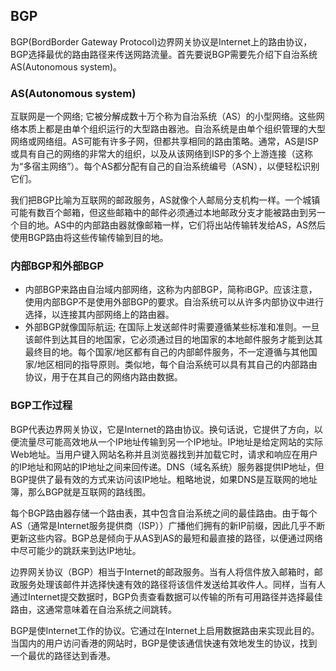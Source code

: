## BGP

BGP(BordBorder Gateway Protocol)边界网关协议是Internet上的路由协议，BGP选择最优的路由路径来传送网路流量。首先要说BGP需要先介绍下自治系统AS(Autonomous system)。

### AS(Autonomous system)

互联网是一个网络; 它被分解成数十万个称为自治系统（AS）的小型网络。这些网络本质上都是由单个组织运行的大型路由器池。自治系统是由单个组织管理的大型网络或网络组。AS可能有许多子网，但都共享相同的路由策略。通常，AS是ISP或具有自己的网络的非常大的组织，以及从该网络到ISP的多个上游连接（这称为“多宿主网络”）。每个AS都分配有自己的自治系统编号（ASN），以便轻松识别它们。

我们把BGP比喻为互联网的邮政服务，AS就像个人邮局分支机构一样。一个城镇可能有数百个邮箱，但这些邮箱中的邮件必须通过本地邮政分支才能被路由到另一个目的地。AS中的内部路由器就像邮箱一样，它们将出站传输转发给AS，AS然后使用BGP路由将这些传输传输到目的地。

### 内部BGP和外部BGP

- 内部BGP来路由自治域内部网络，这称为内部BGP，简称iBGP。应该注意，使用内部BGP不是使用外部BGP的要求。自治系统可以从许多内部协议中进行选择，以连接其内部网络上的路由器。
- 外部BGP就像国际航运; 在国际上发送邮件时需要遵循某些标准和准则。一旦该邮件到达其目的地国家，它必须通过目的地国家的本地邮件服务才能到达其最终目的地。每个国家/地区都有自己的内部邮件服务，不一定遵循与其他国家/地区相同的指导原则。类似地，每个自治系统可以具有其自己的内部路由协议，用于在其自己的网络内路由数据。

### BGP工作过程

BGP代表边界网关协议，它是Internet的路由协议。换句话说，它提供了方向，以便流量尽可能高效地从一个IP地址传输到另一个IP地址。IP地址是给定网站的实际Web地址。当用户键入网站名称并且浏览器找到并加载它时，请求和响应在用户的IP地址和网站的IP地址之间来回传递。DNS（域名系统）服务器提供IP地址，但BGP提供了最有效的方式来访问该IP地址。粗略地说，如果DNS是互联网的地址簿，那么BGP就是互联网的路线图。

每个BGP路由器存储一个路由表，其中包含自治系统之间的最佳路由。由于每个AS（通常是Internet服务提供商（ISP））广播他们拥有的新IP前缀，因此几乎不断更新这些内容。BGP总是倾向于从AS到AS的最短和最直接的路径，以便通过网络中尽可能少的跳跃来到达IP地址。

边界网关协议（BGP）相当于Internet的邮政服务。当有人将信件放入邮箱时，邮政服务处理该邮件并选择快速有效的路径将该信件发送给其收件人。同样，当有人通过Internet提交数据时，BGP负责查看数据可以传输的所有可用路径并选择最佳路由，这通常意味着在自治系统之间跳转。

BGP是使Internet工作的协议。它通过在Internet上启用数据路由来实现此目的。当国内的用户访问香港的网站时，BGP是使该通信快速有效地发生的协议，找到一个最优的路径达到香港。
